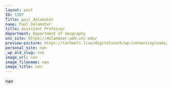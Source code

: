 ```yaml
---
layout: post
ID: 1397
Title: paul_delamater
name: Paul Delamater
title: Assistant Professor
department: Department of Geography
unc_site: https://delamater.web.unc.edu/
preview-picture: https://tarheels.live/digitalsouth/wp-content/uploads/sites/2464/2021/11/placeholder.png
personal_site: nan
_wp_old_slug: nan
image_url: nan
image_filename: nan
image_title: nan
---
```

nan
